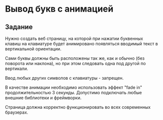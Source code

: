 
# Вывод букв с анимацией

## Задание


Нужно создать веб страницу, на которой при нажатии буквенных клавиш на клавиатуре будет анимировано появляться вводимый текст в вертикальной ориентации.

Сами буквы должны быть расположены так же, как и обычно (без поворота или наклона), но при этом следовать одна под другой по вертикали. 

Ввод любых других символов с клавиатуры - запрещен. 

В качестве анимации необходимо использовать эффект "fade in" продолжительностью 3 секунды.
Допустимо подключать любые внешние библиотеки и фреймворки.

Страница должна корректно функционировать во всех современных браузерах.
